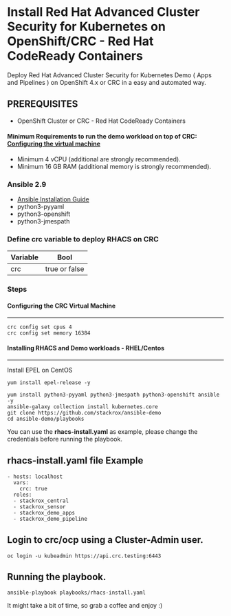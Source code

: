 # Install Red Hat Advanced Cluster Security for Kubernetes on OpenShift/CRC - Red Hat CodeReady Containers
Deploy Red Hat Advanced Cluster Security for Kubernetes Demo ( Apps and Pipelines ) on OpenShift 4.x or CRC in a easy and automated way.

## PREREQUISITES

- OpenShift Cluster or CRC - Red Hat CodeReady Containers 

#### Minimum Requirements to run the demo workload on top of CRC: [Configuring the virtual machine](https://code-ready.github.io/crc/#configuring-the-virtual-machine_gsg)

- Minimum 4 vCPU (additional are strongly recommended).
- Minimum 16 GB RAM (additional memory is strongly recommended).

### Ansible 2.9
- [Ansible Installation Guide](https://docs.ansible.com/ansible/latest/installation_guide/intro_installation.html) 
- python3-pyyaml
- python3-openshift
- python3-jmespath


### Define crc variable to deploy RHACS on CRC

| Variable | Bool |
| -------- | -------- | 
| crc    |  true or false     |

### Steps

#### Configuring the CRC Virtual Machine
---
```
crc config set cpus 4
crc config set memory 16384
```

#### Installing RHACS and Demo workloads - RHEL/Centos
---

Install EPEL on CentOS
```
yum install epel-release -y
```

```
yum install python3-pyyaml python3-jmespath python3-openshift ansible -y
ansible-galaxy collection install kubernetes.core
git clone https://github.com/stackrox/ansible-demo
cd ansible-demo/playbooks
```

You can use the **rhacs-install.yaml** as example, please change the credentials before running the playbook.

rhacs-install.yaml file Example
---
```
- hosts: localhost
  vars:
    crc: true
  roles:
  - stackrox_central
  - stackrox_sensor
  - stackrox_demo_apps
  - stackrox_demo_pipeline
```

Login to crc/ocp using a Cluster-Admin user.
---
```
oc login -u kubeadmin https://api.crc.testing:6443 
```

Running the playbook.
---
```
ansible-playbook playbooks/rhacs-install.yaml
```

It might take a bit of time, so grab a coffee and enjoy :)
